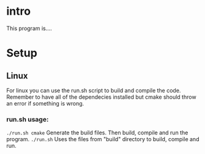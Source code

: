 
# intro

This program is....


# Setup

## Linux

For linux you can use the run.sh script to build and compile the code.
Remember to have all of the dependecies installed but cmake should 
throw an error if something is wrong.

### run.sh usage:
```./run.sh cmake``` Generate the build files. Then build, compile and run the program.
```./run.sh```  Uses the files from "build" directory to build, compile and run.
       